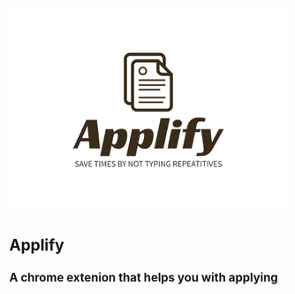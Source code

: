 ![Logo](https://raw.githubusercontent.com/mohammadhb/applify/main/assets/img/logo.svg)

# Applify
## A chrome extenion that helps you with applying
